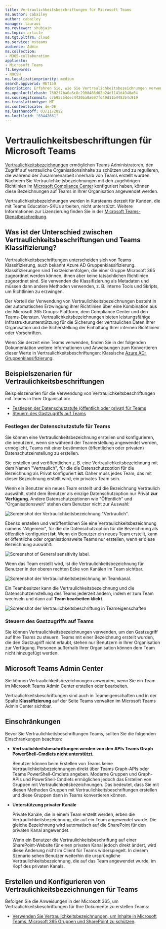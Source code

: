 ```yaml
---
title: Vertraulichkeitsbeschriftungen für Microsoft Teams
ms.author: cabailey
author: cabailey
manager: laurawi
ms.reviewer: shubjain
ms.topic: article
ms.tgt.pltfrm: cloud
ms.service: msteams
audience: Admin
ms.collection:
- M365-collaboration
appliesto:
- Microsoft Teams
f1.keywords:
- NOCSH
ms.localizationpriority: medium
search.appverid: MET150
description: Erfahren Sie, wie Sie Vertraulichkeitsbezeichnungen verwenden, um Ihre Teams in Ihrer Microsoft Teams.
ms.openlocfilehash: 7602f7ba0a6c8c2908486d02b24d1141d4940a04
ms.sourcegitcommit: c7b95254dec4420ba0a697fd49d11b448364c919
ms.translationtype: MT
ms.contentlocale: de-DE
ms.lasthandoff: 03/11/2022
ms.locfileid: "63442661"
---
```

# <a name="sensitivity-labels-for-microsoft-teams"></a>Vertraulichkeitsbeschriftungen für Microsoft Teams

[Vertraulichkeitsbezeichnungen](/microsoft-365/compliance/sensitivity-labels) ermöglichen Teams Administratoren, den Zugriff auf vertrauliche Organisationsinhalte zu schützen und zu regulieren, die während der Zusammenarbeit innerhalb von Teams erstellt wurden. Nachdem Sie Vertraulichkeitsbezeichnungen mit den zugehörigen Richtlinien im [Microsoft Compliance Center](/microsoft-365/compliance/go-to-the-securitycompliance-center) konfiguriert haben, können diese Bezeichnungen auf Teams in Ihrer Organisation angewendet werden.

Vertraulichkeitsbezeichnungen werden in Kursteams derzeit für Kunden, die mit Teams Education-SKUs arbeiten, nicht unterstützt. Weitere Informationen zur Lizenzierung finden Sie in der [Microsoft Teams-Dienstbeschreibung](/office365/servicedescriptions/teams-service-description).

## <a name="whats-the-difference-between-sensitivity-labels-and-teams-classification"></a>Was ist der Unterschied zwischen Vertraulichkeitsbeschriftungen und Teams Klassifizierung?

Vertraulichkeitsbeschriftungen unterscheiden sich von Teams Klassifizierung, auch bekannt Azure AD Gruppenklassifizierung. Klassifizierungen sind Textzeichenfolgen, die einer Gruppe Microsoft 365 zugeordnet werden können, ihnen aber keine tatsächlichen Richtlinien zugeordnet sind. Sie verwenden die Klassifizierung als Metadaten und müssen dann andere Methoden verwenden, z. B. interne Tools und Skripts, um Richtlinien zu erzwingen.

Der Vorteil der Verwendung von Vertraulichkeitsbezeichnungen besteht in der automatischen Erzwingung ihrer Richtlinien über eine Kombination aus der Microsoft 365 Groups-Plattform, dem Compliance Center und den Teams-Diensten. Vertraulichkeitsbezeichnungen bieten leistungsfähige Infrastrukturunterstützung für die Sicherung der vertraulichen Daten Ihrer Organisation und die Sicherstellung der Einhaltung Ihrer internen Richtlinien oder Vorschriften.

Wenn Sie derzeit eine Teams verwenden, finden Sie in der folgenden Dokumentation weitere Informationen und Anweisungen zum Konvertieren dieser Werte in Vertraulichkeitsbeschriftungen: Klassische [Azure AD-Gruppenklassifizierung](/microsoft-365/compliance/sensitivity-labels-teams-groups-sites#classic-azure-ad-group-classification).

## <a name="example-scenarios-for-sensitivity-labels"></a>Beispielszenarien für Vertraulichkeitsbeschriftungen

Beispielszenarien für die Verwendung von Vertraulichkeitsbeschriftungen mit Teams in Ihrer Organisation:

- [Festlegen der Datenschutzstufe (öffentlich oder privat) für Teams](#set-the-privacy-level-for-teams)
- [Steuern des Gastzugriffs auf Teams](#control-guest-access-to-teams)

### <a name="set-the-privacy-level-for-teams"></a>Festlegen der Datenschutzstufe für Teams

Sie können eine Vertraulichkeitsbezeichnung erstellen und konfigurieren, die benutzern, wenn sie während der Teamerstellung angewendet werden, ermöglicht, Teams mit einer bestimmten (öffentlichen oder privaten) Datenschutzeinstellung zu erstellen.

Sie erstellen und veröffentlichen z. B. eine Vertraulichkeitsbezeichnung mit dem Namen "Vertraulich", für die die Datenschutzoption für die Bezeichnung als Privat konfiguriert **ist**. Daher muss jedes Team, das mit dieser Bezeichnung erstellt wird, ein privates Team sein. 

Wenn ein Benutzer ein neues Team erstellt und die Bezeichnung Vertraulich  auswählt, steht dem Benutzer als einzige Datenschutzoption nur Privat **zur Verfügung**. Andere Datenschutzoptionen wie "Öffentlich" und "Organisationsweit" stehen dem Benutzer nicht zur Auswahl:

![Screenshot der Vertraulichkeitsbezeichnung "Vertraulich".](media/sensitivity-labels-confidential-example.png)

Ebenso erstellen und veröffentlichen Sie eine Vertraulichkeitsbezeichnung namens "Allgemein", für die die Datenschutzoption für die Bezeichnung als öffentlich konfiguriert **ist**. Wenn ein Benutzer ein neues Team erstellt, kann er öffentliche oder organisationsweite Teams nur erstellen, wenn er diese Bezeichnung auswählt:

![Screenshot of General sensitivity label.](media/sensitivity-labels-general-example.png)

Wenn das Team erstellt wird, ist die Vertraulichkeitsbezeichnung für Benutzer in der oberen rechten Ecke von Kanälen im Team sichtbar. 

![Screenshot der Vertraulichkeitsbezeichnung im Teamkanal.](media/sensitivity-labels-channel.png)

Ein Teambesitzer kann die Vertraulichkeitsbezeichnung und die Datenschutzeinstellung des Teams jederzeit ändern, indem er zum Team wechseln und dann auf **Team bearbeiten klickt**.

![Screenshot der Vertraulichkeitsbeschriftung in Teameigenschaften](media/sensitivity-labels-edit-team.png)

### <a name="control-guest-access-to-teams"></a>Steuern des Gastzugriffs auf Teams

Sie können Vertraulichkeitsbezeichnungen verwenden, um den Gastzugriff auf Ihre Teams zu steuern. Teams mit einer Bezeichnung erstellt wurden, die den Gastzugriff nicht erlaubt, stehen nur Benutzern in Ihrer Organisation zur Verfügung. Personen außerhalb Ihrer Organisation können dem Team nicht hinzugefügt werden.

## <a name="microsoft-teams-admin-center"></a>Microsoft Teams Admin Center

Sie können Vertraulichkeitsbezeichnungen anwenden, wenn Sie ein Team im Microsoft Teams Admin Center erstellen oder bearbeiten. 

Vertraulichkeitsbeschriftungen sind auch in Teameigenschaften und in der Spalte **Klassifizierung** auf der Seite Teams verwalten im Microsoft Teams Admin Center sichtbar.

## <a name="limitations"></a>Einschränkungen

Bevor Sie Vertraulichkeitsbeschriftungen Teams, sollten Sie die folgenden Einschränkungen beachten:

- **Vertraulichkeitsbeschriftungen werden von den APIs Teams Graph PowerShell-Cmdlets nicht unterstützt.**
    
    Benutzer können beim Erstellen von Teams keine Vertraulichkeitsbezeichnungen direkt über Teams Graph-APIs oder Teams PowerShell-Cmdlets angeben. Moderne Gruppen und Graph-APIs und PowerShell-Cmdlets ermöglichen jedoch das Erstellen von Gruppen mit Vertraulichkeitsbezeichnungen. Das bedeutet, dass Sie mit diesen Methoden Gruppen mit Vertraulichkeitsbeschriftungen erstellen und diese Gruppen dann in Teams konvertieren können.

- **Unterstützung privater Kanäle**
    
    Private Kanäle, die in einem Team erstellt werden, erben die Vertraulichkeitsbezeichnung, die auf ein Team angewendet wurde. Die gleiche Bezeichnung wird automatisch auf die SharePoint für den privaten Kanal angewendet.
    
    Wenn ein Benutzer die Vertraulichkeitsbeschriftung auf einer SharePoint-Website für einen privaten Kanal jedoch direkt ändert, wird diese Änderung nicht im Client für Teams widerspiegelt. In diesem Szenario sehen Benutzer weiterhin die ursprüngliche Vertraulichkeitsbezeichnung, die auf das Team angewendet wurde, im Kopf des privaten Kanals.

## <a name="how-to-create-and-configure-sensitivity-labels-for-teams"></a>Erstellen und Konfigurieren von Vertraulichkeitsbezeichnungen für Teams

Befolgen Sie die Anweisungen in der Microsoft 365, um Vertraulichkeitsbeschriftungen für Ihre Dokumente zu erstellen Teams: 

- [Verwenden Sie Vertraulichkeitsbezeichnungen, um Inhalte in Microsoft Teams, Microsoft 365 Gruppen und SharePoint zu schützen](/microsoft-365/compliance/sensitivity-labels-teams-groups-sites).
